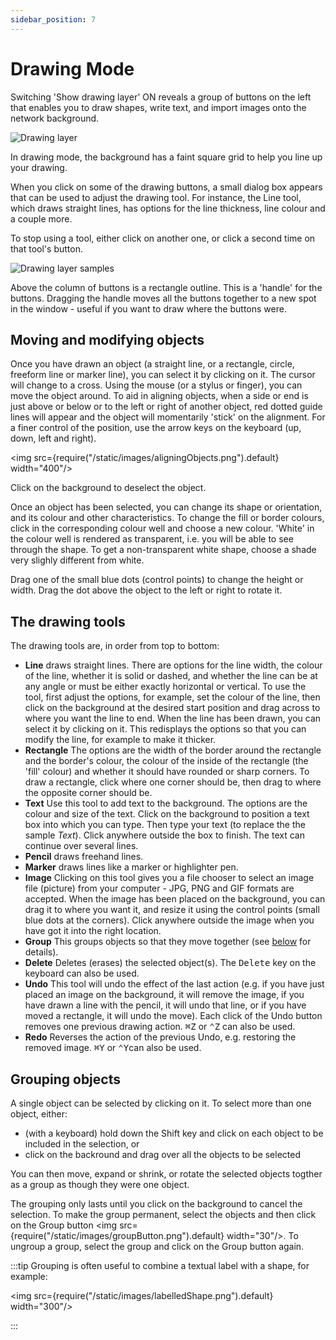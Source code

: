 ```yaml
---
sidebar_position: 7
---
```

# Drawing Mode

Switching 'Show drawing layer' ON reveals a group of buttons on the left that enables you to draw shapes, write text, and import images onto the network background.  

![Drawing layer](/images/drawingLayer.png)

In drawing mode, the background has a faint square grid to help you line up your drawing.

When you click on some of the drawing buttons, a small dialog box appears that can be used to adjust the drawing tool. For instance, the Line tool, which draws straight lines, has options for the line thickness, line colour and a couple more.

To stop using a tool, either click on another one, or click a second time on that tool's button.

![Drawing layer samples](/images/drawingLayerSamples.png)

Above the column of buttons is a rectangle outline.  This is a 'handle' for the buttons.  Dragging the handle moves all the buttons together to a new spot in the window - useful if you want to draw where the buttons were.

## Moving and modifying objects

Once you have drawn an object (a straight line, or a rectangle, circle, freeform line or marker line), you can select it by clicking on it. The cursor will change to a cross.  Using the mouse (or a stylus or finger), you can  move the object around. To aid in aligning objects, when a side or end is just above or below or to the left or right of another object, red dotted guide lines will appear and the object will momentarily 'stick' on the alignment.  For a finer control of the position, use the arrow keys on the keyboard (up, down, left and right).

<img src={require("/static/images/aligningObjects.png").default} width="400"/>

Click on the background to deselect the object.  

Once an object has been selected, you can change its shape or orientation, and its colour and other characteristics. To change the fill or border colours, click in the corresponding colour well and choose a new colour.  'White' in the colour well is rendered as transparent, i.e. you will be able to see through the shape.  To get a non-transparent white shape, choose a shade very slighly different from white.  

Drag one of the small blue dots (control points) to change the height or width.  Drag the dot above the object to the left or right to rotate it.

## The drawing tools

The drawing tools are, in order from top to bottom:

* **Line** draws straight lines.  There are options for the line width, the colour of the line, whether it is solid or dashed, and whether the line can be at any angle or must be either exactly horizontal or vertical.  To use the tool, first adjust the options, for example, set the colour of the line, then click on the background at the desired start position and drag across to where you want the line to end.  When the line has been drawn, you can select it by clicking on it.  This redisplays the options so that you can modify the line, for example to make it thicker.
* **Rectangle** The options are the width of the border around the rectangle and the border's colour, the colour of the inside of the rectangle (the 'fill' colour) and whether it should have rounded or sharp corners.  To draw a rectangle, click where one corner should be, then drag to where the opposite corner should be.
* **Text**  Use this tool to add text to the background. The options are the colour and size of the text.  Click on the background to position a text box into which you can type.  Then type your text (to replace the the sample *Text*). Click anywhere outside the box to finish.  The text can continue over several lines.
* **Pencil** draws freehand lines.
* **Marker** draws lines like a marker or highlighter pen.
* **Image** Clicking on this tool gives you a file chooser to select an image file (picture) from your computer - JPG, PNG and GIF formats are accepted. When the image has been placed on the background, you can drag it to where you want it, and resize it using the control points (small blue dots at the corners).  Click anywhere outside the image when you have got it into the right location.
* **Group** This groups objects so that they move together (see [below](#grouping-objects) for details).
* **Delete** Deletes (erases) the selected object(s). The <kbd>Delete</kbd> key on the keyboard can also be used.
* **Undo** This tool will undo the effect of the last action (e.g. if you have just placed an image on the background, it will remove the image,  if you have drawn a line with the pencil, it will undo that line, or if you have moved a rectangle, it will undo the move).  Each click of the Undo button removes one previous drawing action. <kbd>⌘</kbd><kbd>Z</kbd> or <kbd>⌃</kbd><kbd>Z</kbd> can also be used.
* **Redo** Reverses the action of the previous Undo, e.g. restoring the removed image. <kbd>⌘</kbd><kbd>Y</kbd> or <kbd>⌃</kbd><kbd>Y</kbd>can also be used.

## Grouping objects

A single object can be selected by clicking on it.  To select more than one object, either:

* (with a keyboard) hold down the Shift key and click on each object to be included in the selection, or
* click on the backround and drag over all the objects to be selected

You can then move, expand or shrink, or rotate the selected  objects togther as a group as though they were one object.

The grouping only lasts until you click on the background to cancel the selection. To make the group permanent, select the objects and then click on the Group button <img src={require("/static/images/groupButton.png").default} width="30"/>. To ungroup a group, select the group and click on the Group button again.

:::tip
Grouping is often useful to combine a textual label with a shape, for example:

<img src={require("/static/images/labelledShape.png").default} width="300"/>

:::
